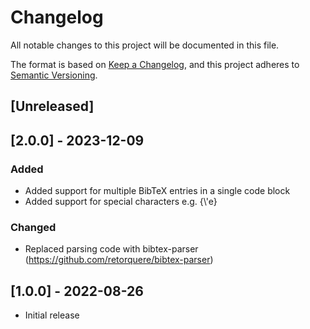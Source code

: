 # Changelog

All notable changes to this project will be documented in this file.

The format is based on [Keep a Changelog](https://keepachangelog.com/en/1.0.0/),
and this project adheres to [Semantic Versioning](https://semver.org/spec/v2.0.0.html).

## [Unreleased]

## [2.0.0] - 2023-12-09

### Added

- Added support for multiple BibTeX entries in a single code block
- Added support for special characters e.g. {\\'e}

### Changed

- Replaced parsing code with bibtex-parser (https://github.com/retorquere/bibtex-parser)

## [1.0.0] - 2022-08-26

- Initial release
